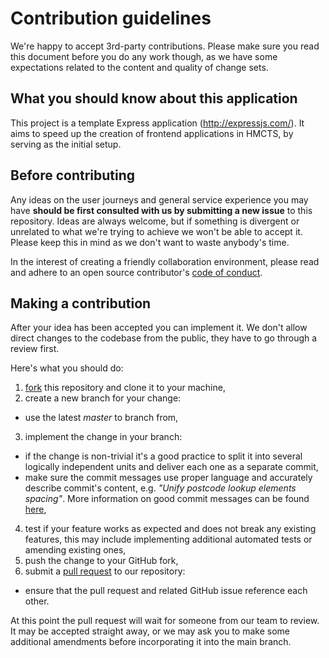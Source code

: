 # Contribution guidelines

We're happy to accept 3rd-party contributions. Please make sure you read this document before you do any work though,
as we have some expectations related to the content and quality of change sets.

## What you should know about this application

This project is a template Express application (http://expressjs.com/). It aims to speed up the creation of frontend applications in HMCTS,
by serving as the initial setup.

## Before contributing

Any ideas on the user journeys and general service experience you may have **should be first consulted
with us by submitting a new issue** to this repository. Ideas are always welcome, but if something is divergent or unrelated
to what we're trying to achieve we won't be able to accept it. Please keep this in mind as we don't want to waste anybody's time.

In the interest of creating a friendly collaboration environment, please read and adhere to an open source contributor's
[code of conduct](http://contributor-covenant.org/version/1/4/).

## Making a contribution

After your idea has been accepted you can implement it. We don't allow direct changes to the codebase from the public,
they have to go through a review first.

Here's what you should do:

1. [fork](https://help.github.com/articles/fork-a-repo/) this repository and clone it to your machine,
2. create a new branch for your change:

- use the latest _master_ to branch from,

3. implement the change in your branch:

- if the change is non-trivial it's a good practice to split it into several logically independent units and deliver
  each one as a separate commit,
- make sure the commit messages use proper language and accurately describe commit's content, e.g. _"Unify postcode lookup elements spacing"_.
  More information on good commit messages can be found [here](http://chris.beams.io/posts/git-commit/),

4. test if your feature works as expected and does not break any existing features, this may include implementing additional automated tests or amending existing ones,
5. push the change to your GitHub fork,
6. submit a [pull request](https://help.github.com/articles/creating-a-pull-request-from-a-fork/) to our repository:

- ensure that the pull request and related GitHub issue reference each other.

At this point the pull request will wait for someone from our team to review. It may be accepted straight away,
or we may ask you to make some additional amendments before incorporating it into the main branch.
